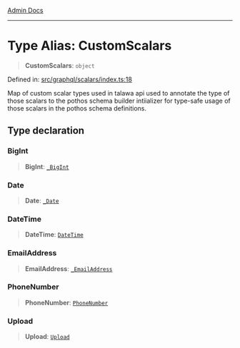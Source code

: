 [Admin Docs](/)

***

# Type Alias: CustomScalars

> **CustomScalars**: `object`

Defined in: [src/graphql/scalars/index.ts:18](https://github.com/NishantSinghhhhh/talawa-api/blob/69de67039e23da5433da6bf054785223c86c0ed1/src/graphql/scalars/index.ts#L18)

Map of custom scalar types used in talawa api used to annotate the type of those scalars to the pothos schema builder intiializer for type-safe usage of those scalars in the pothos schema definitions.

## Type declaration

### BigInt

> **BigInt**: [`_BigInt`](../BigInt/type-aliases/BigInt.md)

### Date

> **Date**: [`_Date`](../Date/type-aliases/Date.md)

### DateTime

> **DateTime**: [`DateTime`](../DateTime/type-aliases/DateTime.md)

### EmailAddress

> **EmailAddress**: [`_EmailAddress`](../EmailAddress/type-aliases/EmailAddress.md)

### PhoneNumber

> **PhoneNumber**: [`PhoneNumber`](../PhoneNumber/type-aliases/PhoneNumber.md)

### Upload

> **Upload**: [`Upload`](../Upload/type-aliases/Upload.md)
